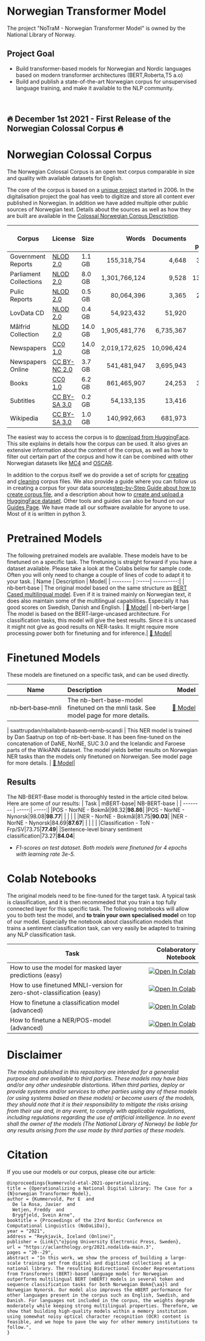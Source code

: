 # Norwegian Transformer Model

The project "NoTraM - Norwegian Transformer Model" is owned by the National Library of Norway. 

## Project Goal
* Build transformer-based models for Norwegian and Nordic languages based on modern transformer architectures (BERT,Roberta,T5 a.o)
* Build and publish a state-of-the-art Norwegian corpus for unsupervised language training, and make it available to the NLP community.
<br />

## 🔥 December 1st 2021 - First Release of the Norwegian Colossal Corpus 🔥
# Norwegian Colossal Corpus
The Norwegian Colossal Corpus is an open text corpus comparable in size and quality with available datasets for English. 

The core of the corpus is based on a [unique project](https://www.zdnet.com/article/norways-petabyte-plan-store-everything-ever-published-in-a-1000-year-archive/) started in 2006. In the digitalisation project the goal has veeb to digitize and store all content ever published in Norwegian. In addition we have added multiple other public sources of Norwegian text. Details about the sources as well as how they are built are available in the [Colossal Norwegian Corpus Description](https://github.com/NBAiLab/notram/tree/master/corpus). 

| Corpus  | License  | Size | Words | Documents | Avg words per doc  |
| -------- | -------- |   :-----|   -----:| -----:| -----:|
| Government Reports | [NLOD 2.0](https://data.norge.no/nlod/en/2.0/)|1.1 GB| 155,318,754 | 4,648       | 33,416           |
| Parliament Collections | [NLOD 2.0](https://data.norge.no/nlod/en/2.0/)| 8.0 GB| 1,301,766,124 | 9,528       | 136,625          |
| Pulic Reports| [NLOD 2.0](https://data.norge.no/nlod/en/2.0/)|0.5 GB| 80,064,396 | 3,365       | 23,793           |
| LovData CD | [NLOD 2.0](https://data.norge.no/nlod/en/2.0/)|0.4 GB| 54,923,432 | 51,920      | 1,057            |
| Målfrid Collection| [NLOD 2.0](https://data.norge.no/nlod/en/2.0/)|14.0 GB| 1,905,481,776 | 6,735,367   |              282 |
| Newspapers| [CC0 1.0](https://creativecommons.org/publicdomain/zero/1.0/)|14.0 GB| 2,019,172,625 | 10,096,424  |              199 |
| Newspapers Online | [CC BY-NC 2.0](https://creativecommons.org/licenses/by-nc/2.0/)|3.7 GB| 541,481,947 | 3,695,943   |              146 |
| Books | [CC0 1.0](https://creativecommons.org/publicdomain/zero/1.0/)|6.2 GB| 861,465,907 | 24,253 | 35,519 |
| Subtitles | [CC BY-SA 3.0](https://creativecommons.org/licenses/by-sa/3.0/)|0.2 GB| 54,133,135 | 13,416      | 4,034            |
| Wikipedia | [CC BY-SA 3.0](https://creativecommons.org/licenses/by-sa/3.0/)|1.0 GB| 140,992,663 | 681,973     |              206 |

The easiest way to access the corpus is to [download from HuggingFace](https://huggingface.co/datasets/NbAiLab/NCC). This site explains in details how the corpus can be used. It also gives an extensive information about the content of the corpus, as well as how to filter out certain part of the corpus and how it can be combined with other Norwegian datasets like [MC4](https://huggingface.co/datasets/mc4) and [OSCAR](https://huggingface.co/datasets/oscar).

In addition to the corpus itself we do provide a set of scripts for [creating](guides/create_scripts.md) and [cleaning](guides/cleaning_rules_description.md) corpus files. We also provide a guide where you can follow us in creating a corpus for your data sources[step-by-Step Guide about how to create corpus file](guides/step_by_step_guide.md), and a description about how to [create and upload a HuggingFace dataset](guides/creating_huggingface_dataset.md). Other tools and guides can also be found on our [Guides Page](guides/README.md). We have made all our software available for anyone to use. Most of it is written in python 3. 


# Pretrained Models
The following pretrained models are available. These models have to be finetuned on a specific task. The finetuning is straight forward if you have a dataset available. Please take a look at the Colabs below for sample code. Often you will only need to change a couple of lines of code to adapt it to your task.
| Name  |  Description | Model|
| -------- |  :-----| ----------:|
| nb&#8209;bert&#8209;base | The original model based on the same structure as [BERT Cased multilingual model](https://github.com/google-research/bert/blob/master/multilingual.md). Even if it is trained mainly on Norwegian text, it does also maintain some of the multilingual capabilities. Especially it has good scores on Swedish, Danish and English. | [🤗&nbsp;Model](https://huggingface.co/NbAiLab/nb-bert-base)|
| nb&#8209;bert&#8209;large | The model is based on the BERT-large-uncased architecture. For classification tasks, this model will give the best results. Since it is uncased it might not give as good results on NER-tasks. It might require more processing power both for finetuning and for inference.| [🤗&nbsp;Model](https://huggingface.co/NbAiLab/nb-bert-large)|


# Finetuned Models
These models are finetuned on a specific task, and can be used directly.

| Name  |  Description | Model|
| -------- |  :-----| ----------:|
| nb&#8209;bert&#8209;base&#8209;mnli | The nb-bert-base-model finetuned on the mnli task. See model page for more details. | [🤗&nbsp;Model](https://huggingface.co/NbAiLab/nb-bert-base-mnli)|

| saattrupdan/nbailabnb&#8209;basenb&#8209;nernb&#8209;scandi | This NER model is trained by Dan Saatrup on top of nb-bert-base. It has been fine-tuned on the concatenation of DaNE, NorNE, SUC 3.0 and the Icelandic and Faroese parts of the WikiANN dataset. The model yields better results on Norwegian NER tasks than the models only finetuned on Norweigan. See model page for more details. | [🤗&nbsp;Model](https://huggingface.co/saattrupdan/nbailab-base-ner-scandi)|


## Results
The NB-BERT-Base model is thoroughly tested in the article cited below. Here are some of our results:
| Task  |   mBERT-base| NB-BERT-base |
| -------- |   -----:| -----:|
|POS - NorNE - Bokmål|98.32|**98.86**|
|POS - NorNE - Nynorsk|98.08|**98.77**|
| | | |
|NER - NorNE - Bokmål|81.75|**90.03**|
|NER - NorNE - Nynorsk|84.69|**87.67**|
| | | |
|Classification - ToN - Frp/SV|73.75|**77.49**|
|Sentence-level binary sentiment classification|73.27|**84.04**|

* *F1-scores on test dataset. Both models were finetuned for 4 epochs with learning rate 3e-5.*


# Colab Notebooks
The original models need to be fine-tuned for the target task. A typical task is classification, and it is then recommeded that you train a top fully connected layer for this specific task. The following notebooks will allow you to both test the model, and **to train your own specialised model** on top of our model. Especially the notebook about classification models that trains a sentiment classification task, can very easily be adapted to training any NLP classification task.

| Task  |   Colaboratory Notebook |
| -------- | -----:|
| How to use the model for masked layer predictions (easy)|<a href="https://colab.research.google.com/gist/peregilk/f3054305cfcbefb40f72ea405b031438/nbailab-masked-layer-pipeline-example.ipynb" target="_blank"><img src="https://colab.research.google.com/assets/colab-badge.svg" alt="Open In Colab"/></a> |
| How to use finetuned MNLI-version for zero-shot-classification (easy)|<a href="https://colab.research.google.com/gist/peregilk/769b5150a2f807219ab8f15dd11ea449/nbailab-mnli-norwegian-demo.ipynb" target="_blank"><img src="https://colab.research.google.com/assets/colab-badge.svg" alt="Open In Colab"/></a> |
| How to finetune a classification model (advanced)| <a href="https://colab.research.google.com/gist/peregilk/3c5e838f365ab76523ba82ac595e2fcc/nbailab-finetuning-and-evaluating-a-bert-model-for-classification.ipynb" target="_blank"><img src="https://colab.research.google.com/assets/colab-badge.svg" alt="Open In Colab"/></a>|
| How to finetune a NER/POS-model (advanced) | <a href="https://colab.research.google.com/gist/peregilk/6f5efea432e88199f5d68a150cef237f/-nbailab-finetuning-and-evaluating-a-bert-model-for-ner-and-pos.ipynb" target="_blank"><img src="https://colab.research.google.com/assets/colab-badge.svg" alt="Open In Colab"/></a>|

# Disclaimer 
_The models published in this repository are intended for a generalist purpose and are available to third parties. These models may have bias and/or any other undesirable distortions.
When third parties, deploy or provide systems and/or services to other parties using any of these models (or using systems based on these models) or become users of the models, they should note that it is their responsibility to mitigate the risks arising from their use and, in any event, to comply with applicable regulations, including regulations regarding the use of artificial intelligence.
In no event shall the owner of the models (The National Library of Norway) be liable for any results arising from the use made by third parties of these models._

# Citation
If you use our models or our corpus, please cite our article:

    @inproceedings{kummervold-etal-2021-operationalizing,
    title = {Operationalizing a National Digital Library: The Case for a {N}orwegian Transformer Model},
    author = {Kummervold, Per E  and
      De la Rosa, Javier  and
      Wetjen, Freddy  and
      Brygfjeld, Svein Arne",
    booktitle = {Proceedings of the 23rd Nordic Conference on Computational Linguistics (NoDaLiDa)},
    year = "2021",
    address = "Reykjavik, Iceland (Online)",
    publisher = {Link{\"o}ping University Electronic Press, Sweden},
    url = "https://aclanthology.org/2021.nodalida-main.3",
    pages = "20--29",
    abstract = "In this work, we show the process of building a large-scale training set from digital and digitized collections at a national library. The resulting Bidirectional Encoder Representations from Transformers (BERT)-based language model for Norwegian outperforms multilingual BERT (mBERT) models in several token and sequence classification tasks for both Norwegian Bokm{\aa}l and Norwegian Nynorsk. Our model also improves the mBERT performance for other languages present in the corpus such as English, Swedish, and Danish. For languages not included in the corpus, the weights degrade moderately while keeping strong multilingual properties. Therefore, we show that building high-quality models within a memory institution using somewhat noisy optical character recognition (OCR) content is feasible, and we hope to pave the way for other memory institutions to follow.",
    }
